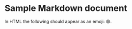 Sample Markdown document
========================

In HTML the following should appear as an emoji: :smile:.
